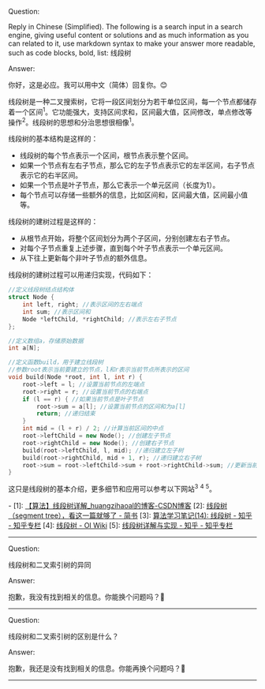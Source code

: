 Question:

Reply in Chinese (Simplified).
The following is a search input in a search engine, giving useful content or solutions and as much information as you can related to it, use markdown syntax to make your answer more readable, such as code blocks, bold, list:
线段树

Answer:

你好，这是必应。我可以用中文（简体）回复你。😊

线段树是一种二叉搜索树，它将一段区间划分为若干单位区间，每一个节点都储存着一个区间<sup>1</sup>。它功能强大，支持区间求和，区间最大值，区间修改，单点修改等操作<sup>2</sup>。线段树的思想和分治思想很相像<sup>1</sup>。

线段树的基本结构是这样的：

- 线段树的每个节点表示一个区间，根节点表示整个区间。
- 如果一个节点有左右子节点，那么它的左子节点表示它的左半区间，右子节点表示它的右半区间。
- 如果一个节点是叶子节点，那么它表示一个单元区间（长度为1）。
- 每个节点可以存储一些额外的信息，比如区间和，区间最大值，区间最小值等。

线段树的建树过程是这样的：

- 从根节点开始，将整个区间划分为两个子区间，分别创建左右子节点。
- 对每个子节点重复上述步骤，直到每个叶子节点表示一个单元区间。
- 从下往上更新每个非叶子节点的额外信息。

线段树的建树过程可以用递归实现，代码如下：

```c++
//定义线段树结点结构体
struct Node {
    int left, right; //表示区间的左右端点
    int sum; //表示区间和
    Node *leftChild, *rightChild; //表示左右子节点
};

//定义数组a，存储原始数据
int a[N];

//定义函数build，用于建立线段树
//参数root表示当前要建立的节点，l和r表示当前节点所表示的区间
void build(Node *root, int l, int r) {
    root->left = l; //设置当前节点的左端点
    root->right = r; //设置当前节点的右端点
    if (l == r) { //如果当前节点是叶子节点
        root->sum = a[l]; //设置当前节点的区间和为a[l]
        return; //递归结束
    }
    int mid = (l + r) / 2; //计算当前区间的中点
    root->leftChild = new Node(); //创建左子节点
    root->rightChild = new Node(); //创建右子节点
    build(root->leftChild, l, mid); //递归建立左子树
    build(root->rightChild, mid + 1, r); //递归建立右子树
    root->sum = root->leftChild->sum + root->rightChild->sum; //更新当前节点的区间和
}
```

这只是线段树的基本介绍，更多细节和应用可以参考以下网站<sup>3</sup> <sup>4</sup> <sup>5</sup>。

\-
\[1]: [【算法】线段树详解_huangzihaoal的博客-CSDN博客](https://blog.csdn.net/huangzihaoal/article/details/81813454)
\[2]: [线段树（segment tree），看这一篇就够了 - 简书](https://www.jianshu.com/p/6fd130084a43)
\[3]: [算法学习笔记(14): 线段树 - 知乎 - 知乎专栏](https://zhuanlan.zhihu.com/p/106118909)
\[4]: [线段树 - OI Wiki](https://oi-wiki.org/ds/seg/)
\[5]: [线段树详解与实现 - 知乎 - 知乎专栏](https://zhuanlan.zhihu.com/p/174810030)

<hr/>

Question:

线段树和二叉索引树的异同

Answer:

抱歉，我没有找到相关的信息。你能换个问题吗？🙏


<hr/>

Question:

线段树和二叉索引树的区别是什么？

Answer:

抱歉，我还是没有找到相关的信息。你能再换个问题吗？🙏


<hr/>

